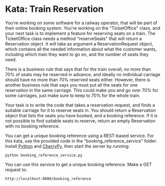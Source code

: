 
# Kata: Train Reservation

You're working on some software for a railway operator, that will be part of their online booking system. You're working on the "TicketOffice" class, and your next task is to implement a feature for reserving seats on a train. The TicketOffice class needs a method "reserveSeats" that will return a Reservation object. It will take as argument a ReservationRequest object, which contains all the needed information about what the customer wants, including which train they want to go on, and the number of seats they need.

There is a business rule that says that for the train overall, no more than 70% of seats may be reserved in advance, and ideally no individual carriage should have no more than 70% reserved seats either. However, there is another business rule that says you must put all the seats for one reservation in the same carriage. This could make you and go over 70% for some carriages, just make sure to keep to 70% for the whole train.

Your task is to write the code that takes a reservation request, and finds a suitable carriage for it to reserve seats in. You should return a Reservation object that lists the seats you have booked, and a booking reference. If it is not possible to find suitable seats to reserve, return an empty Reservation with no booking reference.

You can get a unique booking reference using a REST-based service. For this kata, use the provided code in the "booking_reference_service" folder. Install [Python](http://python.org) and [CherryPy](http://www.cherrypy.org/), then start the server by running:

    python booking_reference_service.py

You can use this service to get a unique booking reference. Make a GET request to: 

    http://localhost:8080/booking_reference
